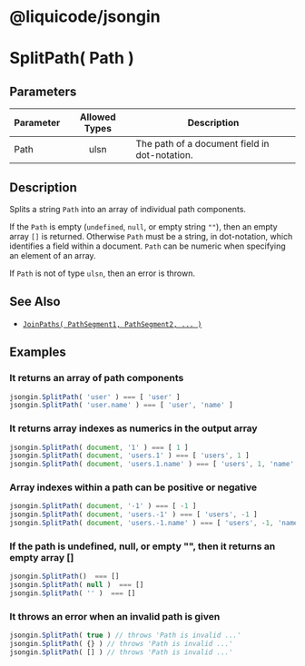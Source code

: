 # @liquicode/jsongin


# SplitPath( Path )


## Parameters

| **Parameter** | **Allowed Types** | **Description**                          |
|---------------|:-----------------:|------------------------------------------|
| Path          |       ulsn        | The path of a document field in dot-notation.   |


## Description

Splits a string `Path` into an array of individual path components.

If the `Path` is empty (`undefined`, `null`, or empty string `""`), then an empty array `[]` is returned.
Otherwise `Path` must be a string, in dot-notation, which identifies a field within a document.
`Path` can be numeric when specifying an element of an array.

If `Path` is not of type `ulsn`, then an error is thrown.


## See Also

- [`JoinPaths( PathSegment1, PathSegment2, ... )`](./JoinPaths.md)


## Examples


### It returns an array of path components
```js
jsongin.SplitPath( 'user' ) === [ 'user' ]
jsongin.SplitPath( 'user.name' ) === [ 'user', 'name' ]
```

### It returns array indexes as numerics in the output array
```js
jsongin.SplitPath( document, '1' ) === [ 1 ]
jsongin.SplitPath( document, 'users.1' ) === [ 'users', 1 ]
jsongin.SplitPath( document, 'users.1.name' ) === [ 'users', 1, 'name' ]
```

### Array indexes within a path can be positive or negative
```js
jsongin.SplitPath( document, '-1' ) === [ -1 ]
jsongin.SplitPath( document, 'users.-1' ) === [ 'users', -1 ]
jsongin.SplitPath( document, 'users.-1.name' ) === [ 'users', -1, 'name' ]
```

### If the path is undefined, null, or empty "", then it returns an empty array []
```js
jsongin.SplitPath()  === []
jsongin.SplitPath( null )  === []
jsongin.SplitPath( '' )  === []
```

### It throws an error when an invalid path is given
```js
jsongin.SplitPath( true ) // throws 'Path is invalid ...'
jsongin.SplitPath( {} ) // throws 'Path is invalid ...'
jsongin.SplitPath( [] ) // throws 'Path is invalid ...'
```

